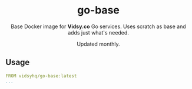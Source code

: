 <h1 align="center">go-base</h1>

<p align="center">
  Base Docker image for <b>Vidsy.co</b> Go services. Uses scratch as base and adds just what's needed.
</p>

<p align="center">
  Updated monthly.
</p>

## Usage

```yaml
FROM vidsyhq/go-base:latest
...
```
